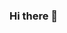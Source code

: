 ### Hi there 👋

<!--
**enochtamulonis/enochtamulonis** is a ✨ _special_ ✨ repository because its `README.md` (this file) appears on your GitHub profile.

Here are some ideas to get you started:

- 🔭 Building High Powered Apps with Ruby on Rails, Hotwire, TailwindCSS, and Turbo Native
- 🌱 Expert in building web and mobile apps that scale and are built to grow.
- 💬 Ask me about anything Ruby On Rails/Hotwire, or Web Development related
- 📫 How to reach me: for professional requests Linkedin is a good way and is linked, for collabs please message me at https://www.wavclouds.com/Indigo
- ⚡ Fun fact: I Am A Core Contributor to Rails

After years of mentoring other developers and leading Senior development teams, I have decided to try to reach many more developers by creating education videos on my Youtube channel 
like how to build any app you want. And many more informational content on Computer Science, and my experience as a Senior Software Engineer and Tech Lead
